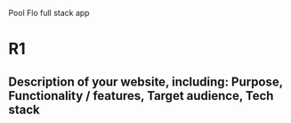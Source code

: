 Pool Flo full stack app 

# **R1**
## Description of your website, including: Purpose, Functionality / features, Target audience, Tech stack
